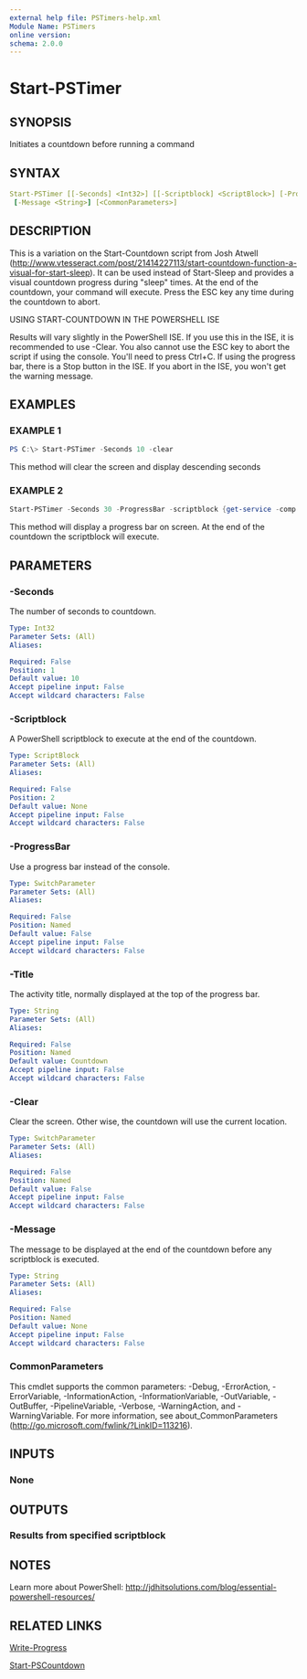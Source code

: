 ```yaml
---
external help file: PSTimers-help.xml
Module Name: PSTimers
online version:
schema: 2.0.0
---
```


# Start-PSTimer

## SYNOPSIS

Initiates a countdown before running a command

## SYNTAX

```yaml
Start-PSTimer [[-Seconds] <Int32>] [[-Scriptblock] <ScriptBlock>] [-ProgressBar] [-Title <String>] [-Clear]
 [-Message <String>] [<CommonParameters>]
```

## DESCRIPTION

This is a variation on the Start-Countdown script from Josh Atwell
(http://www.vtesseract.com/post/21414227113/start-countdown-function-a-visual-for-start-sleep). 
It can be used instead of Start-Sleep and provides a visual countdown progress during "sleep" times. At the end of the countdown, your command will execute. Press the ESC key any time during the countdown to abort. 

USING START-COUNTDOWN IN THE POWERSHELL ISE

Results will vary slightly in the PowerShell ISE. If you use this in the ISE, it is recommended to use -Clear.  You also cannot use the ESC key to abort the script if using the console. You'll need to press Ctrl+C. If using the progress bar, there is a Stop button in the ISE. If you abort in the ISE, you won't get the warning message.

## EXAMPLES

### EXAMPLE 1

```powershell
PS C:\> Start-PSTimer -Seconds 10 -clear
```

This method will clear the screen and display descending seconds

### EXAMPLE 2

```powershell
Start-PSTimer -Seconds 30 -ProgressBar -scriptblock {get-service -comp (get-content computers.txt)}
```

This method will display a progress bar on screen. At the end of the countdown the scriptblock will execute.

## PARAMETERS

### -Seconds

The number of seconds to countdown.

```yaml
Type: Int32
Parameter Sets: (All)
Aliases:

Required: False
Position: 1
Default value: 10
Accept pipeline input: False
Accept wildcard characters: False
```

### -Scriptblock

A PowerShell scriptblock to execute at the end of the countdown.

```yaml
Type: ScriptBlock
Parameter Sets: (All)
Aliases:

Required: False
Position: 2
Default value: None
Accept pipeline input: False
Accept wildcard characters: False
```

### -ProgressBar

Use a progress bar instead of the console.

```yaml
Type: SwitchParameter
Parameter Sets: (All)
Aliases:

Required: False
Position: Named
Default value: False
Accept pipeline input: False
Accept wildcard characters: False
```

### -Title

The activity title, normally displayed at the top of the progress bar.

```yaml
Type: String
Parameter Sets: (All)
Aliases:

Required: False
Position: Named
Default value: Countdown
Accept pipeline input: False
Accept wildcard characters: False
```

### -Clear

Clear the screen. Other wise, the countdown will use the current location.

```yaml
Type: SwitchParameter
Parameter Sets: (All)
Aliases:

Required: False
Position: Named
Default value: False
Accept pipeline input: False
Accept wildcard characters: False
```

### -Message

The message to be displayed at the end of the countdown before any scriptblock is executed.

```yaml
Type: String
Parameter Sets: (All)
Aliases:

Required: False
Position: Named
Default value: None
Accept pipeline input: False
Accept wildcard characters: False
```

### CommonParameters

This cmdlet supports the common parameters: -Debug, -ErrorAction, -ErrorVariable, -InformationAction, -InformationVariable, -OutVariable, -OutBuffer, -PipelineVariable, -Verbose, -WarningAction, and -WarningVariable. For more information, see about_CommonParameters (http://go.microsoft.com/fwlink/?LinkID=113216).

## INPUTS

### None

## OUTPUTS

### Results from specified scriptblock

## NOTES

Learn more about PowerShell:
http://jdhitsolutions.com/blog/essential-powershell-resources/

## RELATED LINKS

[Write-Progress]()

[Start-PSCountdown](Start-PSCountdown.md)

